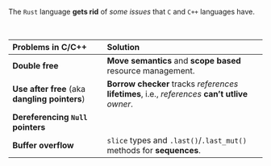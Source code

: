 The ``Rust`` language **gets rid** of *some issues* that ``C`` and ``C++`` languages have.

<br>

|Problems in C/C++|Solution|
|:--------------------------|:-------|
|**Double free**|**Move semantics** and **scope based** resource management.|
|**Use after free** \(aka **dangling pointers**\)|**Borrow checker** tracks *references* **lifetimes**, i.e., *references* **can’t utlive** *owner*.|
|**Dereferencing ``Null`` pointers**||
|**Buffer overflow**|``slice`` types and ``.last()``/``.last_mut()`` methods for **sequences**.|